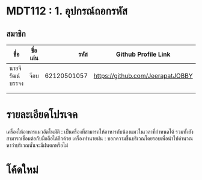 # MDT112 : 1. อุปกรณ์ถอกรหัส



## สมาชิก



| ชื่อ      | ชื่อเล่น          | รหัส  |Github Profile Link|
| ------------- |:-------------:| -----:|----|
|นายจีรัฒน์ บรรจง     | จ๊อบ  | 62120501057 |https://github.com/JeerapatJOBBY|
|||||
|||||

# รายละเอียดโปรเจค
เครื่องให้อาหารแมวอัตโนมัติ : เป็นครื่องที่สามารถให้อาหารกับน้องแมวในเวลาที่กำหนดได้ รวมทั้งยังสามารถเชื่อมต่อกับมือถือได้อีกด้วย
เครื่องทำนายฝน : บอกความชื้นบริเวณโดยรอบเพื่อนำไปคำนวณหาว่าบริเวณนั้นจะมีฝนตกหรือไม่

# โค้ดใหม่
